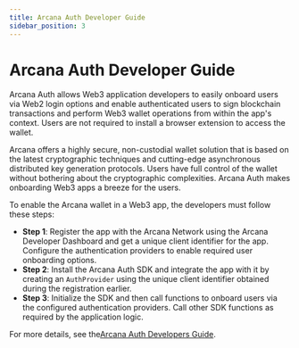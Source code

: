 ```yaml
---
title: Arcana Auth Developer Guide
sidebar_position: 3
---
```


# Arcana Auth Developer Guide

Arcana Auth allows Web3 application developers to easily onboard users via Web2 login options and enable authenticated users to sign blockchain transactions and perform Web3 wallet operations from within the app's context. Users are not required to install a browser extension to access the wallet. 

Arcana offers a highly secure, non-custodial wallet solution that is based on the latest cryptographic techniques and cutting-edge asynchronous distributed key generation protocols. Users have full control of the wallet without bothering about the cryptographic complexities. Arcana Auth makes onboarding Web3 apps a breeze for the users.

To enable the Arcana wallet in a Web3 app, the developers must follow these steps:

* **Step 1**: Register the app with the Arcana Network using the Arcana Developer Dashboard and get a unique client identifier for the app. Configure the authentication providers to enable required user onboarding options.
* **Step 2**: Install the Arcana Auth SDK and integrate the app with it by creating an `AuthProvider` using the unique client identifier obtained during the registration earlier.
* **Step 3**: Initialize the SDK and then call functions to onboard users via the configured authentication providers. Call other SDK functions as required by the application logic. 

For more details, see the[Arcana Auth Developers Guide](https://docs.dev.arcana.network/auth-quick-start.html).